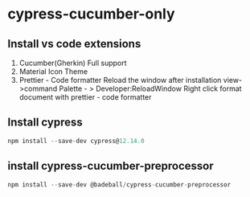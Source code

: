 # cypress-cucumber-only

## Install vs code extensions

1. Cucumber(Gherkin) Full support
2. Material Icon Theme
3. Prettier - Code formatter
   Reload the window after installation view->command Palette - > Developer:ReloadWindow
   Right click format document with prettier - code formatter

## Install cypress

```javascript
npm install --save-dev cypress@12.14.0
```

## install cypress-cucumber-preprocessor

```javascript
npm install --save-dev @badeball/cypress-cucumber-preprocessor
```
